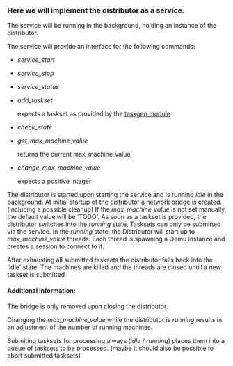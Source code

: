 ### Here we will implement the distributor as a service.
The service will be running in the background, holding an instance of the distributor.

The service will provide an interface for the following commands:

* _service\_start_
* _service\_stop_
* _service\_status_
* _add\_taskset_

  expects a taskset as provided by the [taskgen module]()

* _check\_state_
* _get\_max\_machine\_value_

  returns the current max\_machine\_value

* _change\_max\_machine\_value_

  expects a positive integer

The distributor is started upon starting the service and is running _idle_ in the background. 
At initial startup of the distributor a network bridge is created.(including a possible cleanup)
If the _max\_machine\_value_ is not set manually, the default value will be 'TODO'.
As soon as a taskset is provided, the distributor switches into the _running_ state.
Tasksets can only be submitted via the service.
In the _running_ state, the Distributor will start up to _max\_machine\_value_ threads.
Each thread is spawning a Qemu instance and creates a session to connect to it.

After exhausting all submitted tasksets the distributor falls back into the 'idle' state.
The machines are killed and the threads are closed untill a new taskset is submitted

#### Additional information:

 The bridge is only removed upon closing the distributor.

 Changing the _max\_machine\_value_ while the distributor is _running_ results in an adjustment of the number of running machines.

 Submiting tasksets for processing always (_idle_ / _running_) places them into a queue of tasksets to be processed.
(maybe it should also be possible to abort submitted tasksets)


